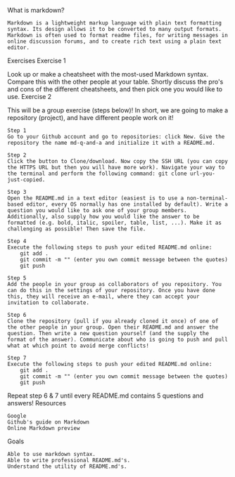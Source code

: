 

What is markdown?

    Markdown is a lightweight markup language with plain text formatting syntax. Its design allows it to be converted to many output formats. Markdown is often used to format readme files, for writing messages in online discussion forums, and to create rich text using a plain text editor.

Exercises
Exercise 1

Look up or make a cheatsheet with the most-used Markdown syntax. Compare this with the other people at your table. Shortly discuss the pro's and cons of the different cheatsheets, and then pick one you would like to use.
Exercise 2

This will be a group exercise (steps below)! In short, we are going to make a repository (project), and have different people work on it!

    Step 1
    Go to your Github account and go to repositories: click New. Give the repository the name md-q-and-a and initialize it with a README.md.

    Step 2
    Click the button to Clone/download. Now copy the SSH URL (you can copy the HTTPS URL but then you will have more work). Navigate your way to the terminal and perform the following command: git clone url-you-just-copied.

    Step 3
    Open the README.md in a text editor (easiest is to use a non-terminal-based editor, every OS normally has one installed by default). Write a question you would like to ask one of your group members. Additionally, also supply how you would like the answer to be formatted (e.g. bold, italic, spoiler, table, list, ...). Make it as challenging as possible! Then save the file.

    Step 4
    Execute the following steps to push your edited README.md online:
        git add .
        git commit -m "" (enter you own commit message between the quotes)
        git push

    Step 5
    Add the people in your group as collaborators of you repository. You can do this in the settings of your repository. Once you have done this, they will receive an e-mail, where they can accept your invitation to collaborate.

    Step 6
    Clone the repository (pull if you already cloned it once) of one of the other people in your group. Open their README.md and answer the question. Then write a new question yourself (and the supply the format of the answer). Communicate about who is going to push and pull what at which point to avoid merge conflicts!

    Step 7
    Execute the following steps to push your edited README.md online:
        git add .
        git commit -m "" (enter you own commit message between the quotes)
        git push

Repeat step 6 & 7 until every README.md contains 5 questions and answers!
Resources

    Google
    Github's guide on Markdown
    Online Markdown preview

Goals

    Able to use markdown syntax.
    Able to write professional README.md's.
    Understand the utility of README.md's.
